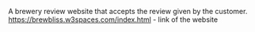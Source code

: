 A brewery review website that accepts the review given by the customer.
https://brewbliss.w3spaces.com/index.html - link of the website
